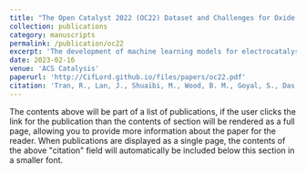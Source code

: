 ```yaml
---
title: "The Open Catalyst 2022 (OC22) Dataset and Challenges for Oxide Electrocatalysts"
collection: publications
category: manuscripts
permalink: /publication/oc22
excerpt: 'The development of machine learning models for electrocatalysts requires a broad set of training data to enable their use across a wide variety of materials. One class of materials that currently lacks sufficient training data is oxides, which are critical for the development of Oxygen Evolution Reaction (OER) catalysts. To address this, we developed the Open Catalyst 2022 (OC22) dataset, consisting of 62,331 Density Functional Theory (DFT) relaxations (∼9,854,504 single point calculations) across a range of oxide materials, coverages, and adsorbates. We define generalized total energy tasks that enable property prediction beyond adsorption energies; we test baseline performance of several graph neural networks; and we provide predefined dataset splits to establish clear benchmarks for future efforts. In the most general task, GemNet-OC sees a ∼36% improvement in energy predictions when combining the chemically dissimilar Open Catalyst 2020 Data set (OC20) and OC22 datasets via fine-tuning. Similarly, we achieved a ∼19% improvement in total energy predictions on OC20 and a ∼9% improvement in force predictions in OC22 when using joint training. We demonstrate the practical utility of a top performing model by capturing literature adsorption energies and important OER scaling relationships. We expect OC22 to provide an important benchmark for models seeking to incorporate intricate long-range electrostatic and magnetic interactions in oxide surfaces. Data set and baseline models are open sourced, and a public leaderboard is available to encourage continued community developments on the total energy tasks and data.'
date: 2023-02-16
venue: 'ACS Catalysis'
paperurl: 'http://CifLord.github.io/files/papers/oc22.pdf'
citation: 'Tran, R., Lan, J., Shuaibi, M., Wood, B. M., Goyal, S., Das, A., Heras-Domingo, J., Kolluru, A., Rizvi, A., Shoghi, N., Sriram, A., Therrien, F., Abed, J., Voznyy, O., Sargent, E. H., Ulissi, Z., & Zitnick, C. L. (2022). The Open Catalyst 2022 (OC22) Dataset and Challenges for Oxide Electrocatalysts. ACS Catalysis, 13(February), 3066–3084. https://doi.org/10.1021/acscatal.2c05426'
---
```


The contents above will be part of a list of publications, if the user clicks the link for the publication than the contents of section will be rendered as a full page, allowing you to provide more information about the paper for the reader. When publications are displayed as a single page, the contents of the above "citation" field will automatically be included below this section in a smaller font.
